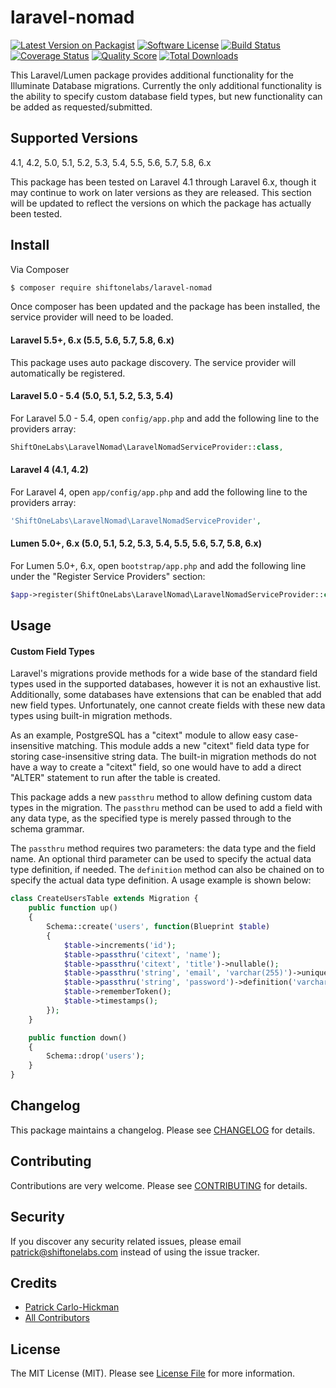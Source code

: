 # laravel-nomad

[![Latest Version on Packagist][ico-version]][link-packagist]
[![Software License][ico-license]](LICENSE.txt)
[![Build Status][ico-travis]][link-travis]
[![Coverage Status][ico-scrutinizer]][link-scrutinizer]
[![Quality Score][ico-code-quality]][link-code-quality]
[![Total Downloads][ico-downloads]][link-downloads]

This Laravel/Lumen package provides additional functionality for the Illuminate Database migrations. Currently the only additional functionality is the ability to specify custom database field types, but new functionality can be added as requested/submitted.

## Supported Versions

4.1, 4.2, 5.0, 5.1, 5.2, 5.3, 5.4, 5.5, 5.6, 5.7, 5.8, 6.x

This package has been tested on Laravel 4.1 through Laravel 6.x, though it may continue to work on later versions as they are released. This section will be updated to reflect the versions on which the package has actually been tested.

## Install

Via Composer

``` bash
$ composer require shiftonelabs/laravel-nomad
```

Once composer has been updated and the package has been installed, the service provider will need to be loaded.

#### Laravel 5.5+, 6.x (5.5, 5.6, 5.7, 5.8, 6.x)

This package uses auto package discovery. The service provider will automatically be registered.

#### Laravel 5.0 - 5.4 (5.0, 5.1, 5.2, 5.3, 5.4)

For Laravel 5.0 - 5.4, open `config/app.php` and add the following line to the providers array:

``` php
ShiftOneLabs\LaravelNomad\LaravelNomadServiceProvider::class,
```

#### Laravel 4 (4.1, 4.2)

For Laravel 4, open `app/config/app.php` and add the following line to the providers array:

``` php
'ShiftOneLabs\LaravelNomad\LaravelNomadServiceProvider',
```

#### Lumen 5.0+, 6.x (5.0, 5.1, 5.2, 5.3, 5.4, 5.5, 5.6, 5.7, 5.8, 6.x)

For Lumen 5.0+, 6.x, open `bootstrap/app.php` and add the following line under the "Register Service Providers" section:

``` php
$app->register(ShiftOneLabs\LaravelNomad\LaravelNomadServiceProvider::class);
```

## Usage

#### Custom Field Types
Laravel's migrations provide methods for a wide base of the standard field types used in the supported databases, however it is not an exhaustive list. Additionally, some databases have extensions that can be enabled that add new field types. Unfortunately, one cannot create fields with these new data types using built-in migration methods.

As an example, PostgreSQL has a "citext" module to allow easy case-insensitive matching. This module adds a new "citext" field data type for storing case-insensitive string data. The built-in migration methods do not have a way to create a "citext" field, so one would have to add a direct "ALTER" statement to run after the table is created.

This package adds a new `passthru` method to allow defining custom data types in the migration. The `passthru` method can be used to add a field with any data type, as the specified type is merely passed through to the schema grammar.

The `passthru` method requires two parameters: the data type and the field name. An optional third parameter can be used to specify the actual data type definition, if needed. The `definition` method can also be chained on to specify the actual data type definition. A usage example is shown below:

``` php
class CreateUsersTable extends Migration {
    public function up()
    {
        Schema::create('users', function(Blueprint $table)
        {
            $table->increments('id');
            $table->passthru('citext', 'name');
            $table->passthru('citext', 'title')->nullable();
            $table->passthru('string', 'email', 'varchar(255)')->unique();
            $table->passthru('string', 'password')->definition('varchar(60)');
            $table->rememberToken();
            $table->timestamps();
        });
    }

    public function down()
    {
        Schema::drop('users');
    }
}
```

## Changelog

This package maintains a changelog. Please see [CHANGELOG](CHANGELOG.md) for details.

## Contributing

Contributions are very welcome. Please see [CONTRIBUTING](CONTRIBUTING.md) for details.

## Security

If you discover any security related issues, please email patrick@shiftonelabs.com instead of using the issue tracker.

## Credits

- [Patrick Carlo-Hickman][link-author]
- [All Contributors][link-contributors]

## License

The MIT License (MIT). Please see [License File](LICENSE.txt) for more information.

[ico-version]: https://img.shields.io/packagist/v/shiftonelabs/laravel-nomad.svg?style=flat-square
[ico-license]: https://img.shields.io/badge/license-MIT-brightgreen.svg?style=flat-square
[ico-travis]: https://img.shields.io/travis/shiftonelabs/laravel-nomad/master.svg?style=flat-square
[ico-scrutinizer]: https://img.shields.io/scrutinizer/coverage/g/shiftonelabs/laravel-nomad.svg?style=flat-square
[ico-code-quality]: https://img.shields.io/scrutinizer/g/shiftonelabs/laravel-nomad.svg?style=flat-square
[ico-downloads]: https://img.shields.io/packagist/dt/shiftonelabs/laravel-nomad.svg?style=flat-square

[link-packagist]: https://packagist.org/packages/shiftonelabs/laravel-nomad
[link-travis]: https://travis-ci.org/shiftonelabs/laravel-nomad
[link-scrutinizer]: https://scrutinizer-ci.com/g/shiftonelabs/laravel-nomad/code-structure
[link-code-quality]: https://scrutinizer-ci.com/g/shiftonelabs/laravel-nomad
[link-downloads]: https://packagist.org/packages/shiftonelabs/laravel-nomad
[link-author]: https://github.com/patrickcarlohickman
[link-contributors]: ../../contributors
